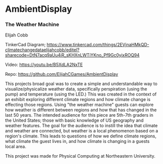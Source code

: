 # AmbientDisplay
### The Weather Machine
Elijah Cobb

TinkerCad Diagram;
https://www.tinkercad.com/things/2EVjnaHMkQD-climatechangedataelijahcobb/editel?sharecode=DtN7acq9aUu4iR_sKHXnLWTiYKno_Pf9Gc0yjxROQ94

Video:
https://youtu.be/B5XdLA2NxTE

Repo:
https://github.com/ElijahCGames/AmbientDisplay

This projects broad goal was to create a simple and understandable way to visualize/physicalize weather data, specifically perspiration (using the pump) and temperature (using the LED.) This was created in the context of an exhibit exploring different climate regions and how climate change is effecting those regions. Using "the weather machine" guests can explore how weather is different between regions and how that has changed in the last 50 years. The intended audience for this piece are 5th-7th graders in the United States; those with basic knowledge of US geography and weather features. The goal for the audience is to instill the idea that climate and weather are connected, but weather is a local phenomenon based on a region's climate. This leads to questions of how we define climate regions, what climate the guest lives in, and how climate is changing in a guests local area.

This project was made for Physical Computing at Northeastern University. 
